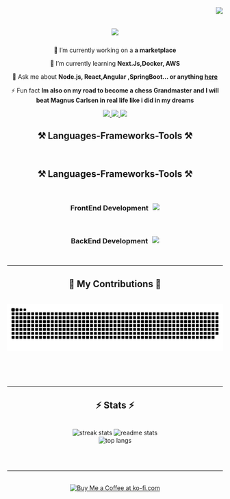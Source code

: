 
<img align="right" src="https://visitor-badge.laobi.icu/badge?page_id=zoubairhouta.zoubairhouta" />


<h1 align="center">
<img src="https://readme-typing-svg.herokuapp.com/?font=Cairo&size=40&center=true&vCenter=true&width=800&height=100&color=f75c7e&background=ffdfba&duration=6000&lines=Hi+There!+Welcome+👋;I'm+Ahmed+Zoubair+Belhout!;passionate+Web+developper+from+Tunisia!+🌶️;"/>


</h1>

<div align="center">
 
 🔭 I’m currently working on a **a marketplace**
 
 🌱 I’m currently learning **Next.Js,Docker, AWS**

💬 Ask me about **Node.js, React,Angular ,SpringBoot... or anything [here](https://github.com/zoubairhouta/zoubairhouta/issues)**

⚡ Fun fact **Im also on my road to become a chess Grandmaster and I will beat Magnus Carlsen in real life like i did in my dreams**

 </div>
  
<div align="center"> 
  <a href="mailto:zoubelhout@gmail.com">
    <img src="https://img.shields.io/badge/Gmail-333333?style=for-the-badge&logo=gmail&logoColor=red" />
  </a>
  <a href="https://linkedin.com/in/ahmed-zoubair-belhout" target="_blank">
    <img src="https://img.shields.io/badge/LinkedIn-0077B5?style=for-the-badge&logo=linkedin&logoColor=white" target="_blank" />
  </a>
  <a href="https://github.com/zoubairhouta" target="_blank">
     <img src="https://img.shields.io/badge/Portfolio-FF5722?style=for-the-badge&logo=todoist&logoColor=white" target="_blank" /> <!-- sqlite, safari, google-chrome are other good icon options -->
  </a>
</div>
<h2 align="center">⚒️ Languages-Frameworks-Tools ⚒️</h2>
<br/>
<div align="center">
    <h2 align="center">⚒️ Languages-Frameworks-Tools ⚒️</h2>
    <br/>
    <div style="display: flex; align-items: center; justify-content: center;">
        <h3 style="margin-right: 10px;">FrontEnd Development</h3>
        <img src="https://skillicons.dev/icons?i=react,redux,angular,bootstrap,threejs,html,css,sass,tailwind,vscode,github,figma,tailwind,git" />
    </div>
    <br/>
    <div style="display: flex; align-items: center; justify-content: center;">
        <h3 style="margin-right: 10px;">BackEnd Development</h3>
        <img src="https://skillicons.dev/icons?i=nextjs,nodejs,python,javascript,typescript,express,mongodb,java,spring,mysql,flask,postman" />
    </div>
    <br/>
    <hr/>
</div>

<div align="center">
  <h2>🐍 My Contributions 🐍</h2>
  <br>
  <img alt="snake eating my contributions" src="https://raw.githubusercontent.com/zoubairhouta/zoubairhouta/output/github-contribution-grid-snake.svg" />
  
  <br/><br/><br/>
</div>

<hr/>


<h2 align="center">⚡ Stats ⚡</h2>
<br>
<div align=center>
  <img width=390 src="https://github-readme-streak-stats.vercel.app/?user=zoubairhouta&count_private=true&theme=react&border_radius=10" alt="streak stats"/>
  <img width=390 src="https://github-readme-stats.vercel.app/api?username=zoubairhouta&count_private=true&show_icons=true&theme=gruvbox_light&rank_icon=github&border_radius=10" alt="readme stats" />
  <br/>
  <img width=325 align="center" src="https://github-readme-stats.vercel.app/api/top-langs/?username=zoubairhouta&hide=HTML&langs_count=8&layout=compact&theme=gruvbox_light&border_radius=10&size_weight=0.5&count_weight=0.5&exclude_repo=github-readme-stats" alt="top langs" />
</div>

<br/><br/>

<hr/>

<br/>

<div align="center">
<a href='https://ko-fi.com/V7V4RAK9C' target='_blank'><img height='64' style='border:0px;height:64px;' src='https://storage.ko-fi.com/cdn/kofi1.png?v=3' border='0' alt='Buy Me a Coffee at ko-fi.com' /></a>
</div>

<br/>
